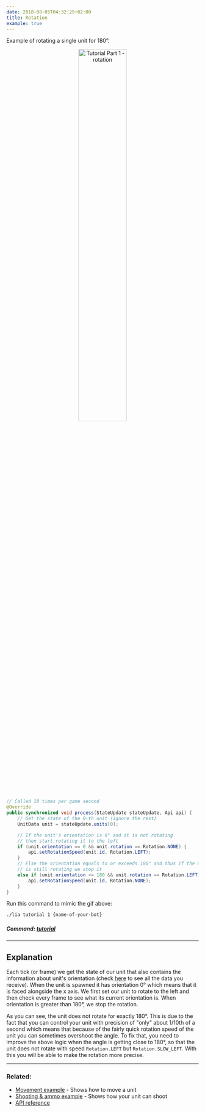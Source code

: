 ```yaml
---
date: 2018-08-05T04:32:25+02:00
title: Rotation
example: true
---
```


Example of rotating a single unit for 180°.

 <div style="text-align:center"><img src="/static/tutorials/gifs/tutorial-part-1-rotate.gif" alt="Tutorial Part 1 - rotation" width="50%"/></div>

``` java
// Called 10 times per game second
@Override
public synchronized void process(StateUpdate stateUpdate, Api api) {
    // Get the state of the 0-th unit (ignore the rest)
    UnitData unit = stateUpdate.units[0];

    // If the unit's orientation is 0° and it is not rotating
    // then start rotating it to the left
    if (unit.orientation == 0 && unit.rotation == Rotation.NONE) {
        api.setRotationSpeed(unit.id, Rotation.LEFT);
    }
    // Else the orientation equals to or exceeds 180° and thus if the unit 
    // is still rotating we stop it
    else if (unit.orientation >= 180 && unit.rotation == Rotation.LEFT) {
        api.setRotationSpeed(unit.id, Rotation.NONE);
    }
}
```

Run this command to mimic the gif above:

```bash
./lia tutorial 1 {name-of-your-bot}
```
##### *Command:* [*tutorial*](/lia-cli/#tutorial)

----

## Explanation

Each tick (or frame) we get the state of our unit that also contains the information about unit's orientation (check [here](/api/#stateupdate) to see all the data you receive). When the unit is spawned it has orientation 0° which means that it is faced alongside the x axis. We first set our unit to rotate to the left and then check every frame to see what its current orientation is. When orientation is greater than 180°, we stop the rotation.

As you can see, the unit does not rotate for exactly 180°. This is due to the fact that you can control your unit with precision of "only" about 1/10th of a second which means that because of the fairly quick rotation speed of the unit you can sometimes overshoot the angle. To fix that, you need to improve the above logic when the angle is getting close to 180°, so that the unit does not rotate with speed ```Rotation.LEFT``` but ```Rotation.SLOW_LEFT```. With this you will be able to make the rotation more precise.

----

### Related:

* [Movement example](/examples/movement/) - Shows how to move a unit
* [Shooting & ammo example](/examples/shooting-and-ammo/) - Shows how your unit can shoot
* [API reference](/api/)

